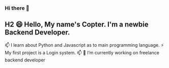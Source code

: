 ### Hi there 👋
## H2 😄 Hello, My name's Copter. I'm a newbie Backend Developer. 
 📫 I learn about Python  and Javascript as to main programming language. 
 ⚡  My first project is a Login system. 📫
🔭 I’m currently working on freelance backend developer
<!--
**CopKH/CopKH** is a ✨ _special_ ✨ repository because its `README.md` (this file) appears on your GitHub profile.

Here are some ideas to get you started:

- 🔭 I’m currently working on ...
- 🌱 I’m currently learning ...
- 👯 I’m looking to collaborate on ...
- 🤔 I’m looking for help with ...
- 💬 Ask me about ...
- 📫 How to reach me: ...
- 😄 Pronouns: ...
- ⚡ Fun fact: ...
-->
